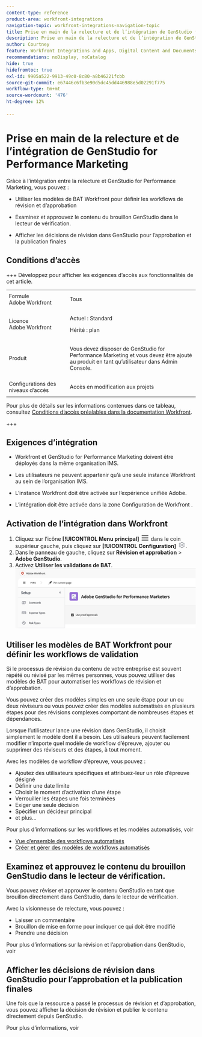 ```yaml
---
content-type: reference
product-area: workfront-integrations
navigation-topic: workfront-integrations-navigation-topic
title: Prise en main de la relecture et de l’intégration de GenStudio for Performance Marketing
description: Prise en main de la relecture et de l’intégration de GenStudio for Performance Marketing
author: Courtney
feature: Workfront Integrations and Apps, Digital Content and Documents
recommendations: noDisplay, noCatalog
hide: true
hidefromtoc: true
exl-id: 9905a522-9913-49c0-8c80-a8b46221fcbb
source-git-commit: e67446c6fb3e90d5dc45dd446988e5d02291f775
workflow-type: tm+mt
source-wordcount: '476'
ht-degree: 12%

---
```


# Prise en main de la relecture et de l’intégration de GenStudio for Performance Marketing

Grâce à l’intégration entre la relecture et GenStudio for Performance Marketing, vous pouvez :

* Utiliser les modèles de BAT Workfront pour définir les workflows de révision et d’approbation

* Examinez et approuvez le contenu du brouillon GenStudio dans le lecteur de vérification.

* Afficher les décisions de révision dans GenStudio pour l’approbation et la publication finales


## Conditions d’accès

+++ Développez pour afficher les exigences d’accès aux fonctionnalités de cet article.

<table style="table-layout:auto"> 
 <col> 
 <col> 
 <tbody> 
 <tr> 
   <td role="rowheader">Formule Adobe Workfront</td> 
   <td> 
   <p>Tous</p> 
   </td> 
  </tr> 
  <tr> 
   <td role="rowheader">Licence Adobe Workfront</td> 
   <td> 
   <p>Actuel : Standard </p> 
   <p>Hérité : plan </p></td> 
  </tr> 
  <tr> 
   <td role="rowheader">Produit</td> 
   <td> 
   <p> Vous devez disposer de GenStudio for Performance Marketing et vous devez être ajouté au produit en tant qu’utilisateur dans Admin Console. </p> </td> 
  </tr> 
  <tr> 
   <td role="rowheader">Configurations des niveaux d’accès</td> 
   <td> <p>Accès en modification aux projets</p> </td> 
  </tr> 
 </tbody> 
</table>

Pour plus de détails sur les informations contenues dans ce tableau, consultez [Conditions d’accès préalables dans la documentation Workfront](/help/quicksilver/administration-and-setup/add-users/access-levels-and-object-permissions/access-level-requirements-in-documentation.md).

+++


## Exigences d’intégration

* Workfront et GenStudio for Performance Marketing doivent être déployés dans la même organisation IMS.

* Les utilisateurs ne peuvent appartenir qu’à une seule instance Workfront au sein de l’organisation IMS.

* L’instance Workfront doit être activée sur l’expérience unifiée Adobe.

* L’intégration doit être activée dans la zone Configuration de Workfront .


## Activation de l’intégration dans Workfront

1. Cliquez sur l’icône **[!UICONTROL Menu principal]** ![Menu principal](/help/_includes/assets/main-menu-icon-left-nav.png) dans le coin supérieur gauche, puis cliquez sur **[!UICONTROL Configuration]** ![Icône Configuration](/help/_includes/assets/gear-icon-setup.png).
1. Dans le panneau de gauche, cliquez sur **Révision et approbation** > **Adobe GenStudio**.
1. Activez **Utiliser les validations de BAT**.
   ![activer la vérification pour GenStudio](assets/enable-proofing-gs.png)

## Utiliser les modèles de BAT Workfront pour définir les workflows de validation

Si le processus de révision du contenu de votre entreprise est souvent répété ou révisé par les mêmes personnes, vous pouvez utiliser des modèles de BAT pour automatiser les workflows de révision et d’approbation.

Vous pouvez créer des modèles simples en une seule étape pour un ou deux réviseurs ou vous pouvez créer des modèles automatisés en plusieurs étapes pour des révisions complexes comportant de nombreuses étapes et dépendances.

Lorsque l’utilisateur lance une révision dans GenStudio, il choisit simplement le modèle dont il a besoin. Les utilisateurs peuvent facilement modifier n’importe quel modèle de workflow d’épreuve, ajouter ou supprimer des réviseurs et des étapes, à tout moment.

Avec les modèles de workflow d’épreuve, vous pouvez :

* Ajoutez des utilisateurs spécifiques et attribuez-leur un rôle d’épreuve désigné
* Définir une date limite
* Choisir le moment d’activation d’une étape
* Verrouiller les étapes une fois terminées
* Exiger une seule décision
* Spécifier un décideur principal
* et plus...

Pour plus d’informations sur les workflows et les modèles automatisés, voir

* [Vue d’ensemble des workflows automatisés](/help/quicksilver/review-and-approve-work/proofing/proofing-overview/automated-workflow.md)
* [Créer et gérer des modèles de workflows automatisés](/help/quicksilver/administration-and-setup/manage-workfront/configure-proofing/create-manage-automated-workflow-templates.md)

## Examinez et approuvez le contenu du brouillon GenStudio dans le lecteur de vérification.

Vous pouvez réviser et approuver le contenu GenStudio en tant que brouillon directement dans GenStudio, dans le lecteur de vérification.

Avec la visionneuse de relecture, vous pouvez :

* Laisser un commentaire
* Brouillon de mise en forme pour indiquer ce qui doit être modifié
* Prendre une décision

Pour plus d’informations sur la révision et l’approbation dans GenStudio, voir <!--[Workfront Proof integration with GenStudio for Performance Marketing]().-->

## Afficher les décisions de révision dans GenStudio pour l’approbation et la publication finales

Une fois que la ressource a passé le processus de révision et d’approbation, vous pouvez afficher la décision de révision et publier le contenu directement depuis GenStudio.

Pour plus d’informations, voir <!--[link to GS docs]().-->
